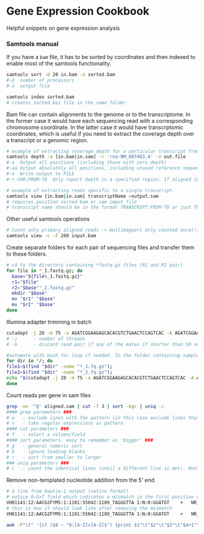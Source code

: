 # Gene Expression Cookbook
Helpful snippets on gene expression analysis


### Samtools manual  
If you have a ```bam``` file, it has to be sorted by coordinates and then indexed to enable most of the samtools functionality.  
```bash
samtools sort -@ 20 in.bam -o sorted.bam
#-@  number of processors
#-o  output file

samtools index sorted.bam
# creates sorted.bai file in the same folder
```
Bam file can contain alignments to the genome or to the transcriptome. In the former case it would have each sequencing read with a corresponding chromosome coordinate. In the latter case it would have transcrptomic coordinates, which is useful if you need to extract the coverage depth over a transcript or a genomic region.
```bash
# example of extracting coverage depth for a particular transcript from STAR output (in -quantMode TranscriptomeSAM)
samtools depth -a [in.bam|in.sam] -r 'rna-NM_007463.4' -o out.file
#-a  Output all positions (including those with zero depth)
#-aa Output absolutely all positions, including unused reference sequences.
#-o  Write output to FILE
#-r CHR:FROM-TO  Only report depth in a specified region. If aligned in transcriptome coordinates, the CHR is the name of the transcript.

# example of extracting reads specific to a single transcript. 
samtools view [in.bam|in.sam] transcriptName >output.sam
# requires position sorted bam or sam imput file
# transcript name should be in the format TRANSCRIPT:FROM-TO or just TRANSCRIPT
```


Other useful samtools operations
```bash
# Count only primary aligned reads -> multimappers only counted once(!)
samtools view -c -F 260 input.bam
```


Create separate folders for each pair of sequencing files and transfer them to these folders.  
```bash
# cd to the directory containing *fastq.gz files (R1 and R2 pair)
for file in *_1.fastq.gz; do
  base="${file%_1.fastq.gz}"
  r1="$file"
  r2="$base""_2.fastq.gz"
  mkdir "$base"
  mv "$r1" "$base"
  mv "$r2" "$base"
done
```
Illumina adapter trimming in batch  
```bash
cutadapt -j 20 -m 75 -a AGATCGGAAGAGCACACGTCTGAACTCCAGTCAC -A AGATCGGAAGAGCGTCGTGTAGGGAAAGAGTGTA -o trimmed_1.fq.gz -p trimmed_2.fq.gz read.1.fq.gz read.2.fq.gz
# -j      - number of threads
# -m      - discard read pair if any of the mates if shorter than 50 nucleotides after adapter trimming

#automate with bash for loop if needed. In the folder containing sample subfolders (R1 and R1 files in each subfolder) run this:
for dir in */; do
file1=$(find "$dir" -name "*_1.fq.gz");
file2=$(find "$dir" -name "*_2.fq.gz");
echo "$(cutadapt -j 20 -m 75 -a AGATCGGAAGAGCACACGTCTGAACTCCAGTCAC -A AGATCGGAAGAGCGTCGTGTAGGGAAAGAGTGTA -o "$dir""trimmed_1.fq.gz" -p "$dir""trimmed_2.fq.gz" "$file1" "$file2")";
done
```
Count reads per gene in sam files
```bash
grep -ve '^@' aligned.sam | cut -f 3 | sort -bgr | uniq -c
#### grep parameters ###
# e   - exclude lines with the pattern (in this case exclude lines that start with @ symbol, which marks headers in sam)
# v   - take regular expressions as pattern
#### cut parameters ###
# f   - select a column/field
#### sort parameters, easy to remember as 'bigger' ###
# g   - general numeric sort
# b   - ignore leading blanks
# r   - sort from smaller to larger
### uniq parameters ###
# c   - count the identical lines (until a different line is met). Returns the line and the count.

```

Remove non-templated nucleotide addition from the 5' end. 

```bash
# a line from bowtie-1 output (native format)
# notice 0:G>T field which indicates a mismatch in the first position of the read. It is very common in ribosome profiling library preparations due to non-templated nucleotide addition during the reverse transcription phase.
VH01141:12:AACG2FYM5:1:1101:55042:1189_TAGGGTTA 1:N:0:GGATGT	+	NR_003287.4_28S	3838	TTCCCTACCTACTATCCAGCGAAACCACAGCC	CCCCCCCCCCCCCCCCCCCCCCCCCCCCCCC;	0	0:G>T
# this is how it should look like after removing the mismatch
VH01141:12:AACG2FYM5:1:1101:55042:1189_TAGGGTTA 1:N:0:GGATGT	+	NR_003287.4_28S	3839	TCCCTACCTACTATCCAGCGAAACCACAGCC	CCCCCCCCCCCCCCCCCCCCCCCCCCCCCC;	0
```

```bash
awk -F"\t" '{if ($8 ~ "0:[A-Z]>[A-Z]$") {print $1"\t"$2"\t"$3"\t"$4+1"\t"substr($5,2)"\t"substr($6,2)"\t"$7} else {print $0} }' aligned_reads.bwt >aligned_reads_corrected.bwt


```
